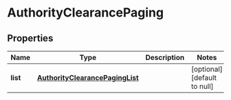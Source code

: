 # AuthorityClearancePaging

## Properties
| Name     | Type                                                                 | Description | Notes                        |
|----------|----------------------------------------------------------------------|-------------|------------------------------|
| **list** | [**AuthorityClearancePagingList**](AuthorityClearancePaging_list.md) |             | [optional] [default to null] |


